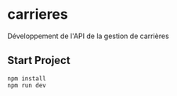 # carrieres

Développement de l'API de la gestion de carrières

## Start Project 
```
npm install
npm run dev 
````
